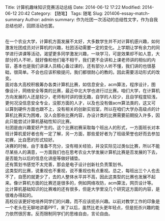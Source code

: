 Title: 计算机趣味知识竞赛活动总结
Date: 2014-06-12 17:22
Modified: 2014-06-12 20:42
Category: 【随笔】
Tags: 随笔
Slug: 201406-essay-match-summary
Author: admin
summary: 作为社团一次活动的总结性文字，作为自我总结也好，回顾活动也罢。

<br>
在一个农业大学，计算机方面发展不太好，大多数学生并不对计算机感兴趣，如何激发社团成员对计算机的兴趣，社团活动需要一定的变化。上学期让学有余力的同学进行讲课等活动，渴望更多同学激发兴趣，一块学习，可是效果却不如人意，大部分的人不听，就好像和他们毫不相干，我们更不会讲和上课老师讲的相似的内容，基本也是我们讲课人员精心备过课的，还有部分人听不懂，我们讲的也很基础，很简单。不会也应该积极提问，我们都很耐心的教的。因此需要活动形式的改变。

<br>
面对各大高校积极筹办各类计算机比赛，如信息安全，acm算法，程序设计，图像设计，网络安全等类的比赛，最近中北大学也进行过比赛。咱们大学，在计算机方向发展的人还是较少，老师有时讲的很无趣，自学的人较少，且自学程度较浅，更何况没信息安全专业，没那方面的人才，以及也没有做acm算法类的，这又可以算到硬件方面也跟不上，没有相关的创新实验室，所以在咱们大学办高级点的计算机比赛实为困难，没人会那些比赛内容，办设计类的比赛需要前期投入许多，因此只能尝试计算机基础性知识比赛。

<br>
社团是由兴趣爱好产生的。这个比赛初赛采取每个班出人的形式，一方面班长对本班计算机爱好者也有一定了解，另一方面，那些爱好者为了班级荣誉也好而去参加初赛，比自愿的形式较好。

<br>
决赛的时候，由于准备不充分，没有相关经验，并没实际见过类似比赛，所以不能尽某些人的满意，一方面我们也在思考农业大学发展计算机比赛是否发展的下去，是否能为以后的信息化讲座等做好铺垫。

<br>
还有策划书感觉不太完善，那会是电子设计创新社负责策划书。

<br>
这类型的比赛，说重视也不重视，说不重视也有点重视。总之，每班出三个人也去不了，自愿的就更少了，去的人整体水平并不高，因此这类型的比赛也发展不起来。像计算机方面的比赛还是很多的，例如网络攻防，acm算法，网页设计等。比计算机基础知识的比赛难的还有很多，但是大学里没几个研究这方面的内容，是很难办得起的。

<br>
高校应该更好地培养同学们的兴趣，而不应该扼杀兴趣。以前对教学工作的印象是一个老头在无聊地讲着PPT，来了以后，虽然比老头更年轻点，但是扼杀兴趣的能力依然很厉害。反而限制同学们的思维自由，言论自由。